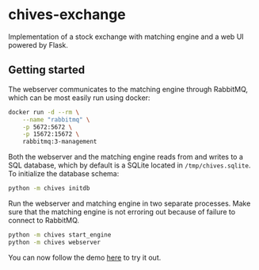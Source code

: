 # chives-exchange
Implementation of a stock exchange with matching engine and a web UI powered by 
Flask.

## Getting started
The webserver communicates to the matching engine through RabbitMQ, which can be 
most easily run using docker:
```bash
docker run -d --rm \
    --name "rabbitmq" \
    -p 5672:5672 \
    -p 15672:15672 \
    rabbitmq:3-management
```

Both the webserver and the matching engine reads from and writes to a SQL 
database, which by default is a SQLite located in `/tmp/chives.sqlite`. To 
initialize the database schema:
```bash
python -m chives initdb
```

Run the webserver and matching engine in two separate processes. Make sure that 
the matching engine is not erroring out because of failure to connect to 
RabbitMQ.
```bash
python -m chives start_engine
python -m chives webserver
```

You can now follow the demo [here](https://xuganyu96.github.io/chives-exchange/) 
to try it out.
